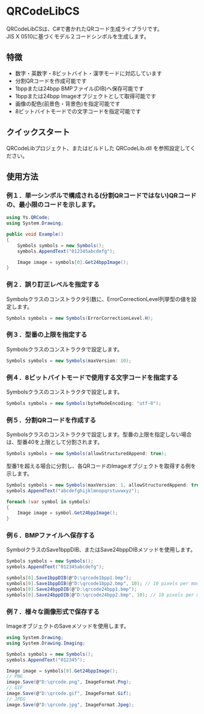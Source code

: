 # QRCodeLibCS
QRCodeLibCSは、C#で書かれたQRコード生成ライブラリです。  
JIS X 0510に基づくモデル２コードシンボルを生成します。

## 特徴
- 数字・英数字・8ビットバイト・漢字モードに対応しています
- 分割QRコードを作成可能です
- 1bppまたは24bpp BMPファイル(DIB)へ保存可能です
- 1bppまたは24bpp Imageオブジェクトとして取得可能です  
- 画像の配色(前景色・背景色)を指定可能です
- 8ビットバイトモードでの文字コードを指定可能です


## クイックスタート
QRCodeLibプロジェクト、またはビルドした QRCodeLib.dll を参照設定してください。


## 使用方法
### 例１．単一シンボルで構成される(分割QRコードではない)QRコードの、最小限のコードを示します。

```csharp
using Ys.QRCode;
using System.Drawing;

public void Example()
{
    Symbols symbols = new Symbols();
    symbols.AppendText("012345abcdefg");

    Image image = symbols[0].Get24bppImage();
}
```

### 例２．誤り訂正レベルを指定する
Symbolsクラスのコンストラクタ引数に、ErrorCorrectionLevel列挙型の値を設定します。

```csharp
Symbols symbols = new Symbols(ErrorCorrectionLevel.H);
```

### 例３．型番の上限を指定する
Symbolsクラスのコンストラクタで設定します。
```csharp
Symbols symbols = new Symbols(maxVersion: 10);
```

### 例４．8ビットバイトモードで使用する文字コードを指定する
Symbolsクラスのコンストラクタで設定します。
```csharp
Symbols symbols = new Symbols(byteModeEncoding: "utf-8");
```

### 例５．分割QRコードを作成する
Symbolsクラスのコンストラクタで設定します。型番の上限を指定しない場合は、型番40を上限として分割されます。

```csharp
Symbols symbols = new Symbols(allowStructuredAppend: true);
```

型番1を超える場合に分割し、各QRコードのImageオブジェクトを取得する例を示します。

```csharp
Symbols symbols = new Symbols(maxVersion: 1, allowStructuredAppend: true);
symbols.AppendText("abcdefghijklmnopqrstuvwxyz");

foreach (var symbol in symbols)
{
    Image image = symbol.Get24bppImage();
}
```

### 例６．BMPファイルへ保存する
SymbolクラスのSave1bppDIB、またはSave24bppDIBメソッドを使用します。

```csharp
Symbols symbols = new Symbols();
symbols.AppendText("012345abcdefg");

symbols[0].Save1bppDIB(@"D:\qrcode1bpp1.bmp");
symbols[0].Save1bppDIB(@"D:\qrcode1bpp2.bmp", 10); // 10 pixels per module
symbols[0].Save24bppDIB(@"D:\qrcode24bpp1.bmp");
symbols[0].Save24bppDIB(@"D:\qrcode24bpp2.bmp", 10); // 10 pixels per module
```

### 例７．様々な画像形式で保存する
ImageオブジェクトのSaveメソッドを使用します。

```csharp
using System.Drawing;
using System.Drawing.Imaging;

Symbols symbols = new Symbols();
symbols.AppendText("012345");

Image image = symbols[0].Get24bppImage();
// PNG
image.Save(@"D:\qrcode.png", ImageFormat.Png);
// GIF
image.Save(@"D:\qrcode.gif", ImageFormat.Gif);
// JPEG
image.Save(@"D:\qrcode.jpg", ImageFormat.Jpeg);
```
